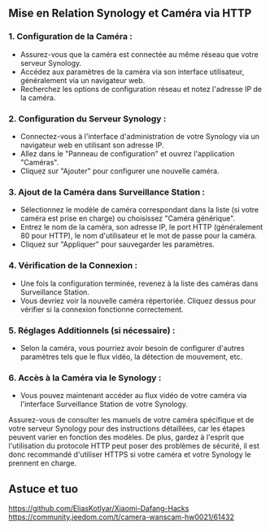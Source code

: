 ## Mise en Relation Synology et Caméra via HTTP

### 1. Configuration de la Caméra :

- Assurez-vous que la caméra est connectée au même réseau que votre serveur Synology.
- Accédez aux paramètres de la caméra via son interface utilisateur, généralement via un navigateur web.
- Recherchez les options de configuration réseau et notez l'adresse IP de la caméra.

### 2. Configuration du Serveur Synology :

- Connectez-vous à l'interface d'administration de votre Synology via un navigateur web en utilisant son adresse IP.
- Allez dans le "Panneau de configuration" et ouvrez l'application "Caméras".
- Cliquez sur "Ajouter" pour configurer une nouvelle caméra.

### 3. Ajout de la Caméra dans Surveillance Station :

- Sélectionnez le modèle de caméra correspondant dans la liste (si votre caméra est prise en charge) ou choisissez "Caméra générique".
- Entrez le nom de la caméra, son adresse IP, le port HTTP (généralement 80 pour HTTP), le nom d'utilisateur et le mot de passe pour la caméra.
- Cliquez sur "Appliquer" pour sauvegarder les paramètres.

### 4. Vérification de la Connexion :

- Une fois la configuration terminée, revenez à la liste des caméras dans Surveillance Station.
- Vous devriez voir la nouvelle caméra répertoriée. Cliquez dessus pour vérifier si la connexion fonctionne correctement.

### 5. Réglages Additionnels (si nécessaire) :

- Selon la caméra, vous pourriez avoir besoin de configurer d'autres paramètres tels que le flux vidéo, la détection de mouvement, etc.

### 6. Accès à la Caméra via le Synology :

- Vous pouvez maintenant accéder au flux vidéo de votre caméra via l'interface Surveillance Station de votre Synology.

Assurez-vous de consulter les manuels de votre caméra spécifique et de votre serveur Synology pour des instructions détaillées, 
car les étapes peuvent varier en fonction des modèles. De plus, gardez à l'esprit que l'utilisation du protocole HTTP peut poser des problèmes de sécurité, 
il est donc recommandé d'utiliser HTTPS si votre caméra et votre Synology le prennent en charge.



## Astuce et tuo

https://github.com/EliasKotlyar/Xiaomi-Dafang-Hacks
https://community.jeedom.com/t/camera-wanscam-hw0021/61432
